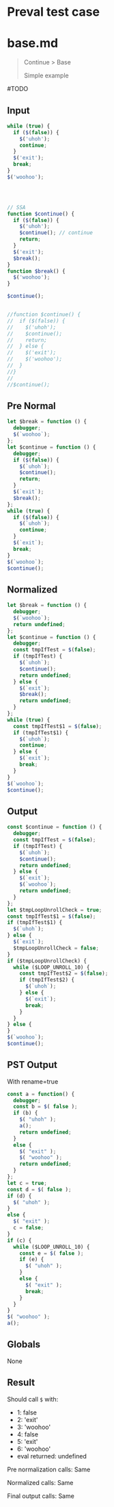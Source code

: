 # Preval test case

# base.md

> Continue > Base
>
> Simple example

#TODO

## Input

`````js filename=intro
while (true) {
  if ($(false)) {
    $('uhoh');
    continue;
  }
  $('exit');
  break;
}
$('woohoo');




// SSA
function $continue() {
  if ($(false)) {
    $('uhoh');
    $continue(); // continue
    return;
  }
  $('exit');
  $break();
}
function $break() {
  $('woohoo');
}

$continue();


//function $continue() {
//  if ($(false)) {
//    $('uhoh');
//    $continue();
//    return;
//  } else {
//    $('exit');
//    $('woohoo');
//  }
//}
//
//$continue();

`````

## Pre Normal

`````js filename=intro
let $break = function () {
  debugger;
  $(`woohoo`);
};
let $continue = function () {
  debugger;
  if ($(false)) {
    $(`uhoh`);
    $continue();
    return;
  }
  $(`exit`);
  $break();
};
while (true) {
  if ($(false)) {
    $(`uhoh`);
    continue;
  }
  $(`exit`);
  break;
}
$(`woohoo`);
$continue();
`````

## Normalized

`````js filename=intro
let $break = function () {
  debugger;
  $(`woohoo`);
  return undefined;
};
let $continue = function () {
  debugger;
  const tmpIfTest = $(false);
  if (tmpIfTest) {
    $(`uhoh`);
    $continue();
    return undefined;
  } else {
    $(`exit`);
    $break();
    return undefined;
  }
};
while (true) {
  const tmpIfTest$1 = $(false);
  if (tmpIfTest$1) {
    $(`uhoh`);
    continue;
  } else {
    $(`exit`);
    break;
  }
}
$(`woohoo`);
$continue();
`````

## Output

`````js filename=intro
const $continue = function () {
  debugger;
  const tmpIfTest = $(false);
  if (tmpIfTest) {
    $(`uhoh`);
    $continue();
    return undefined;
  } else {
    $(`exit`);
    $(`woohoo`);
    return undefined;
  }
};
let $tmpLoopUnrollCheck = true;
const tmpIfTest$1 = $(false);
if (tmpIfTest$1) {
  $(`uhoh`);
} else {
  $(`exit`);
  $tmpLoopUnrollCheck = false;
}
if ($tmpLoopUnrollCheck) {
  while ($LOOP_UNROLL_10) {
    const tmpIfTest$2 = $(false);
    if (tmpIfTest$2) {
      $(`uhoh`);
    } else {
      $(`exit`);
      break;
    }
  }
} else {
}
$(`woohoo`);
$continue();
`````

## PST Output

With rename=true

`````js filename=intro
const a = function() {
  debugger;
  const b = $( false );
  if (b) {
    $( "uhoh" );
    a();
    return undefined;
  }
  else {
    $( "exit" );
    $( "woohoo" );
    return undefined;
  }
};
let c = true;
const d = $( false );
if (d) {
  $( "uhoh" );
}
else {
  $( "exit" );
  c = false;
}
if (c) {
  while ($LOOP_UNROLL_10) {
    const e = $( false );
    if (e) {
      $( "uhoh" );
    }
    else {
      $( "exit" );
      break;
    }
  }
}
$( "woohoo" );
a();
`````

## Globals

None

## Result

Should call `$` with:
 - 1: false
 - 2: 'exit'
 - 3: 'woohoo'
 - 4: false
 - 5: 'exit'
 - 6: 'woohoo'
 - eval returned: undefined

Pre normalization calls: Same

Normalized calls: Same

Final output calls: Same
